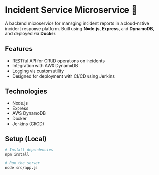 # Incident Service Microservice 🚨

A backend microservice for managing incident reports in a cloud-native incident response platform. Built using **Node.js**, **Express**, and **DynamoDB**, and deployed via **Docker**.

## Features

- RESTful API for CRUD operations on incidents
- Integration with AWS DynamoDB
- Logging via custom utility
- Designed for deployment with CI/CD using Jenkins

## Technologies

- Node.js
- Express
- AWS DynamoDB
- Docker
- Jenkins (CI/CD)

## Setup (Local)

```bash
# Install dependencies
npm install

# Run the server
node src/app.js
```
   
    
 